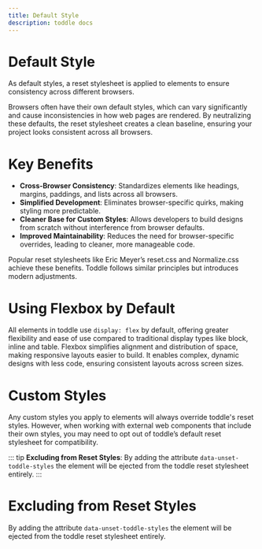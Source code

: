 ```yaml
---
title: Default Style
description: toddle docs
---
```


# Default Style
As default styles, a reset stylesheet is applied to elements to ensure consistency across different browsers. 

Browsers often have their own default styles, which can vary significantly and cause inconsistencies in how web pages are rendered. By neutralizing these defaults, the reset stylesheet creates a clean baseline, ensuring your project looks consistent across all browsers.

# Key Benefits
- **Cross-Browser Consistency**: Standardizes elements like headings, margins, paddings, and lists across all browsers.
- **Simplified Development**: Eliminates browser-specific quirks, making styling more predictable.
- **Cleaner Base for Custom Styles**: Allows developers to build designs from scratch without interference from browser defaults.
- **Improved Maintainability**: Reduces the need for browser-specific overrides, leading to cleaner, more manageable code.

Popular reset stylesheets like Eric Meyer’s reset.css and Normalize.css achieve these benefits. Toddle follows similar principles but introduces modern adjustments.

# Using Flexbox by Default
All elements in toddle use `display: flex` by default, offering greater flexibility and ease of use compared to traditional display types like block, inline and table. Flexbox simplifies alignment and distribution of space, making responsive layouts easier to build. It enables complex, dynamic designs with less code, ensuring consistent layouts across screen sizes.

# Custom Styles 
Any custom styles you apply to elements will always override toddle's reset styles. However, when working with external web components that include their own styles, you may need to opt out of toddle’s default reset stylesheet for compatibility.

::: tip
**Excluding from Reset Styles**: By adding the attribute `data-unset-toddle-styles` the element will be ejected from the toddle reset stylesheet entirely.
:::

# Excluding from Reset Styles
By adding the attribute `data-unset-toddle-styles` the element will be ejected from the toddle reset stylesheet entirely.
